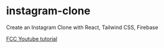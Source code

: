 # instagram-clone
Create an Instagram Clone with React, Tailwind CSS, Firebase

[FCC Youtube tutorial](https://www.youtube.com/watch?v=mDgEqoQUBgk)
